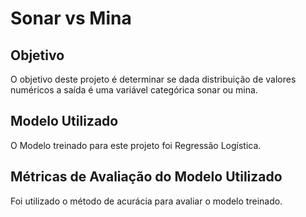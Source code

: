 # Sonar vs Mina

## Objetivo 

O objetivo deste projeto é determinar se dada distribuição de valores numéricos a saída é uma variável categórica sonar ou mina.

## Modelo Utilizado  

O Modelo treinado para este projeto foi Regressão Logística.

## Métricas de Avaliação do Modelo Utilizado  

Foi utilizado o método de acurácia para avaliar o modelo treinado.
